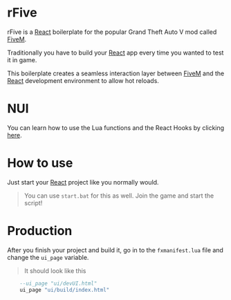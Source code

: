 # rFive

rFive is a [React](https://reactjs.org/) boilerplate for the popular Grand Theft Auto V mod called [FiveM](https://fivem.net/).

Traditionally you have to build your [React](https://reactjs.org/) app every time you wanted to test it in game. 

This boilerplate creates a seamless interaction layer between [FiveM](https://fivem.net/) and the [React](https://reactjs.org/) development environment to allow hot reloads.

# NUI

You can learn how to use the Lua functions and the React Hooks by clicking [here](https://github.com/Rakuncuk/rFive/tree/main/ui).

# How to use

Just start your [React](https://reactjs.org/) project like you normally would.
> You can use `start.bat` for this as well.
Join the game and start the script!

# Production

After you finish your project and build it, go in to the `fxmanifest.lua` file and change the `ui_page` variable.

> It should look like this
```lua
    --ui_page "ui/devUI.html"
    ui_page "ui/build/index.html"
```